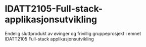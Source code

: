 # IDATT2105-Full-stack-applikasjonsutvikling
Endelig sluttprodukt av øvinger og frivillig gruppeprosjekt i emnet IDATT2105 Full-stack applikasjonsutvikling
